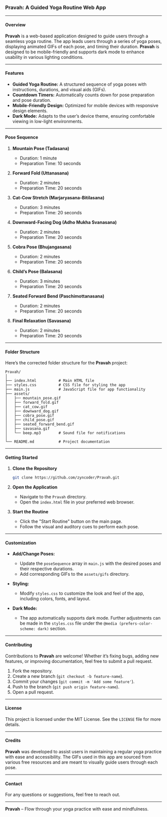 ### **Pravah: A Guided Yoga Routine Web App**

---

#### **Overview**

**Pravah** is a web-based application designed to guide users through a seamless yoga routine. The app leads users through a series of yoga poses, displaying animated GIFs of each pose, and timing their duration. **Pravah** is designed to be mobile-friendly and supports dark mode to enhance usability in various lighting conditions.

---

#### **Features**

- **Guided Yoga Routine:** A structured sequence of yoga poses with instructions, durations, and visual aids (GIFs).
- **Countdown Timers:** Automatically counts down for pose preparation and pose duration.
- **Mobile-Friendly Design:** Optimized for mobile devices with responsive design elements.
- **Dark Mode:** Adapts to the user’s device theme, ensuring comfortable viewing in low-light environments.

---

#### **Pose Sequence**

1. **Mountain Pose (Tadasana)**
   - Duration: 1 minute
   - Preparation Time: 10 seconds

2. **Forward Fold (Uttanasana)**
   - Duration: 2 minutes
   - Preparation Time: 20 seconds

3. **Cat-Cow Stretch (Marjaryasana-Bitilasana)**
   - Duration: 3 minutes
   - Preparation Time: 20 seconds

4. **Downward-Facing Dog (Adho Mukha Svanasana)**
   - Duration: 2 minutes
   - Preparation Time: 20 seconds

5. **Cobra Pose (Bhujangasana)**
   - Duration: 2 minutes
   - Preparation Time: 20 seconds

6. **Child’s Pose (Balasana)**
   - Duration: 3 minutes
   - Preparation Time: 20 seconds

7. **Seated Forward Bend (Paschimottanasana)**
   - Duration: 2 minutes
   - Preparation Time: 20 seconds

8. **Final Relaxation (Savasana)**
   - Duration: 2 minutes
   - Preparation Time: 20 seconds

---

#### **Folder Structure**

Here’s the corrected folder structure for the **Pravah** project:

```
Pravah/
│
├── index.html          # Main HTML file
├── styles.css          # CSS file for styling the app
├── main.js             # JavaScript file for app functionality
├── assets/
│   ├── mountain_pose.gif
│   ├── forward_fold.gif
│   ├── cat_cow.gif
│   ├── downward_dog.gif
│   ├── cobra_pose.gif
│   ├── child_pose.gif
│   ├── seated_forward_bend.gif
│   ├── savasana.gif
│   └── beep.mp3        # Sound file for notifications
│
└── README.md           # Project documentation
```
---

#### **Getting Started**

1. **Clone the Repository**
   ```bash
   git clone https://github.com/zyncoder/Pravah.git
   ```

2. **Open the Application**
   - Navigate to the `Pravah` directory.
   - Open the `index.html` file in your preferred web browser.

3. **Start the Routine**
   - Click the "Start Routine" button on the main page.
   - Follow the visual and auditory cues to perform each pose.

---

#### **Customization**

- **Add/Change Poses:**
  - Update the `poseSequence` array in `main.js` with the desired poses and their respective durations.
  - Add corresponding GIFs to the `assets/gifs` directory.

- **Styling:**
  - Modify `styles.css` to customize the look and feel of the app, including colors, fonts, and layout.

- **Dark Mode:**
  - The app automatically supports dark mode. Further adjustments can be made in the `styles.css` file under the `@media (prefers-color-scheme: dark)` section.

---

#### **Contributing**

Contributions to **Pravah** are welcome! Whether it’s fixing bugs, adding new features, or improving documentation, feel free to submit a pull request.

1. Fork the repository.
2. Create a new branch (`git checkout -b feature-name`).
3. Commit your changes (`git commit -m 'Add some feature'`).
4. Push to the branch (`git push origin feature-name`).
5. Open a pull request.

---

#### **License**

This project is licensed under the MIT License. See the `LICENSE` file for more details.

---

#### **Credits**

**Pravah** was developed to assist users in maintaining a regular yoga practice with ease and accessibility. The GIFs used in this app are sourced from various free resources and are meant to visually guide users through each pose.

---

#### **Contact**

For any questions or suggestions, feel free to reach out.

---

**Pravah** – Flow through your yoga practice with ease and mindfulness.
